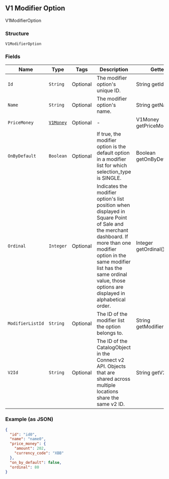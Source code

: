 ## V1 Modifier Option

V1ModifierOption

### Structure

`V1ModifierOption`

### Fields

| Name | Type | Tags | Description | Getter |
|  --- | --- | --- | --- | --- |
| `Id` | `String` | Optional | The modifier option's unique ID. | String getId() |
| `Name` | `String` | Optional | The modifier option's name. | String getName() |
| `PriceMoney` | [`V1Money`](/doc/models/v1-money.md) | Optional | - | V1Money getPriceMoney() |
| `OnByDefault` | `Boolean` | Optional | If true, the modifier option is the default option in a modifier list for which selection_type is SINGLE. | Boolean getOnByDefault() |
| `Ordinal` | `Integer` | Optional | Indicates the modifier option's list position when displayed in Square Point of Sale and the merchant dashboard. If more than one modifier option in the same modifier list has the same ordinal value, those options are displayed in alphabetical order. | Integer getOrdinal() |
| `ModifierListId` | `String` | Optional | The ID of the modifier list the option belongs to. | String getModifierListId() |
| `V2Id` | `String` | Optional | The ID of the CatalogObject in the Connect v2 API. Objects that are shared across multiple locations share the same v2 ID. | String getV2Id() |

### Example (as JSON)

```json
{
  "id": "id0",
  "name": "name0",
  "price_money": {
    "amount": 202,
    "currency_code": "XBB"
  },
  "on_by_default": false,
  "ordinal": 80
}
```

